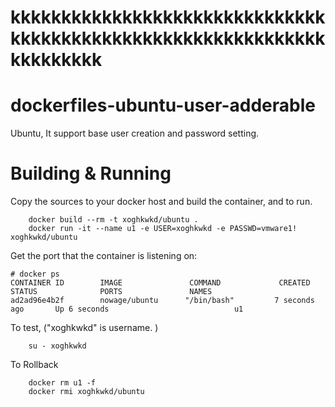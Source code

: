 # kkkkkkkkkkkkkkkkkkkkkkkkkkkkkkkkkkkkkkkkkkkkkkkkkkkkkkkkkkkkkkkkkkkkkkk
# dockerfiles-ubuntu-user-adderable
Ubuntu, It support base user creation and password setting.

# Building & Running

Copy the sources to your docker host and build the container, and to run.
```
	docker build --rm -t xoghkwkd/ubuntu .
	docker run -it --name u1 -e USER=xoghkwkd -e PASSWD=vmware1! xoghkwkd/ubuntu
```
Get the port that the container is listening on:

```
# docker ps
CONTAINER ID        IMAGE               COMMAND             CREATED             STATUS              PORTS               NAMES
ad2ad96e4b2f        nowage/ubuntu      "/bin/bash"         7 seconds ago       Up 6 seconds                            u1
```

To test, ("xoghkwkd" is username. )
```
	su - xoghkwkd
```
To Rollback
```
    docker rm u1 -f
    docker rmi xoghkwkd/ubuntu
```
